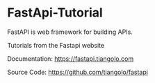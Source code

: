 # FastApi-Tutorial

FastAPI is web framework for building APIs.

Tutorials from the Fastapi website

Documentation: <https://fastapi.tiangolo.com>

Source Code: <https://github.com/tiangolo/fastapi>
